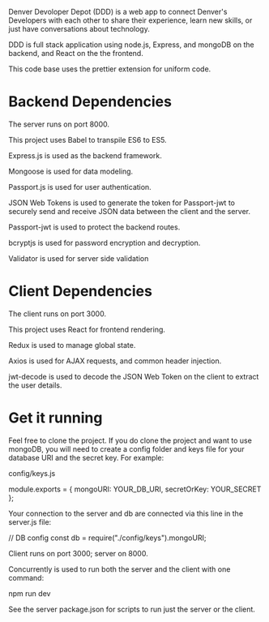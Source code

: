 Denver Devoloper Depot (DDD) is a web app to connect Denver's Developers with each other to share their experience, learn new skills, or just have conversations about technology.

DDD is full stack application using node.js, Express, and mongoDB on the backend, and React on the the frontend.

This code base uses the prettier extension for uniform code.

# Backend Dependencies

The server runs on port 8000.

This project uses Babel to transpile ES6 to ES5.

Express.js is used as the backend framework.

Mongoose is used for data modeling.

Passport.js is used for user authentication.

JSON Web Tokens is used to generate the token for Passport-jwt to securely send and receive JSON data between the client and the server.

Passport-jwt is used to protect the backend routes.

bcryptjs is used for password encryption and decryption.

Validator is used for server side validation

# Client Dependencies

The client runs on port 3000.

This project uses React for frontend rendering.

Redux is used to manage global state.

Axios is used for AJAX requests, and common header injection.

jwt-decode is used to decode the JSON Web Token on the client to extract the user details.

# Get it running

Feel free to clone the project. If you do clone the project and want to use mongoDB, you will need to create a config folder and keys file for your database URI and the secret key. For example:

config/keys.js

module.exports = {
mongoURI: YOUR_DB_URI,
secretOrKey: YOUR_SECRET
};

Your connection to the server and db are connected via this line in the server.js file:

// DB config
const db = require("./config/keys").mongoURI;

Client runs on port 3000; server on 8000.

Concurrently is used to run both the server and the client with one command:

npm run dev

See the server package.json for scripts to run just the server or the client.
